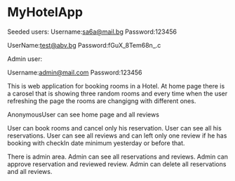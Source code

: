 # MyHotelApp

Seeded users:
Username:sa6a@mail.bg Password:123456

UserName:test@abv.bg Password:fGuX_8Tem68n_.c

Admin user:

Username:admin@mail.com Password:123456

This is web application for booking rooms in a Hotel.
At home page there is a carosel that is showing three random rooms and every time when the user refreshing the page the rooms are changigng with different ones.

AnonymousUser can see home page and all reviews

User can book rooms and cancel only his reservation.
User can see all his reservations.
User can see all reviews and can left only one review if he has booking with checkIn date minimum yesterday or before that.

There is admin area.
Admin can see all reservations and reviews.
Admin can approve reservation and reviewed review.
Admin can delete all reservations and all reviews. 
